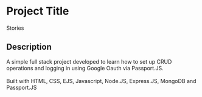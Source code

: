 # Project Title

Stories

## Description

A simple full stack project developed to learn how to set up CRUD operations and logging in using Google Oauth via Passport.JS.<br />  
Built with HTML, CSS, EJS, Javascript, Node.JS, Express.JS, MongoDB and Passport.JS
